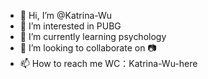 - 👋 Hi, I’m @Katrina-Wu
- 👀 I’m interested in PUBG
- 🌱 I’m currently learning psychology 
- 💞️ I’m looking to collaborate on 📷
- 📫 How to reach me WC：Katrina-Wu-here

<!---
Katrina-Wu/Katrina-Wu is a ✨ special ✨ repository because its `README.md` (this file) appears on your GitHub profile.
You can click the Preview link to take a look at your changes.
--->
